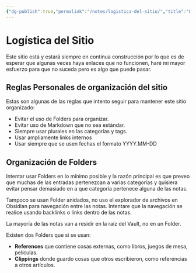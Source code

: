 ```yaml
---
{"dg-publish":true,"permalink":"/notes/logistica-del-sitio/","title":"Logística del Sitio","created":"2025-03-10T11:19:27.379-05:00","updated":"2025-03-10T20:20:36.083-05:00"}
---
```


# Logística del Sitio

Este sitio está y estará siempre en continua construcción por lo que es de esperar que algunas veces haya enlaces que no funcionen, haré mi mayor esfuerzo para que no suceda pero es algo que puede pasar.

## Reglas Personales de organización del sitio

Estas son algunas de las reglas que intento seguir para mantener este sitio organizado:
- Evitar el uso de Folders para organizar.
- Evitar uso de Markdown que no sea estándar.
- Siempre usar plurales en las categorías y tags.
- Usar ampliamente links internos
- Usar siempre que se usen fechas el formato YYYY.MM-DD

## Organización de Folders

Intentar usar Folders en lo mínimo posible y la razón principal es que preveo que muchas de las entradas pertenezcan a varias categorías y quisiera evitar pensar demasiado en a que categoría pertenece alguna de las notas.

Tampoco se usan Folder anidados, no uso el explorador de archivos en Obsidian para navegación entre las notas. Intentare que la navegación se realice usando backlinks o links dentro de las notas.

La mayoría de las notas van a residir en la raíz del Vault, no en un Folder. 

Existen dos Folders que si se usan:
- **References** que contiene cosas externas, como libros, juegos de mesa, películas.
- **Clippings** donde guardo cosas que otros escribieron, como referencias a otros artículos.

